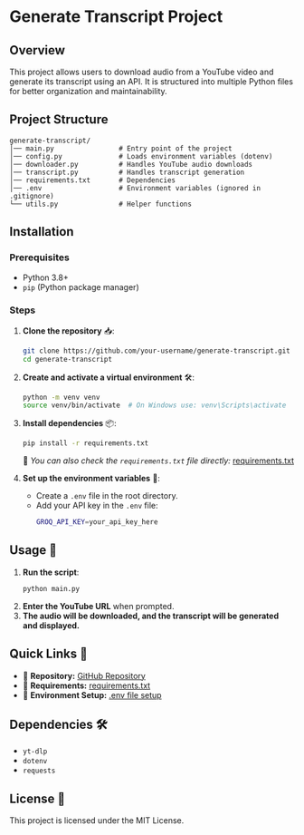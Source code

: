 # Generate Transcript Project

## Overview

This project allows users to download audio from a YouTube video and generate its transcript using an API. It is structured into multiple Python files for better organization and maintainability.

## Project Structure

```
generate-transcript/
│── main.py                # Entry point of the project
│── config.py              # Loads environment variables (dotenv)
│── downloader.py          # Handles YouTube audio downloads
│── transcript.py          # Handles transcript generation
│── requirements.txt       # Dependencies
│── .env                   # Environment variables (ignored in .gitignore)
└── utils.py               # Helper functions
```

## Installation

### Prerequisites

- Python 3.8+
- `pip` (Python package manager)

### Steps

1. **Clone the repository** 📥:

   ```sh
   git clone https://github.com/your-username/generate-transcript.git
   cd generate-transcript
   ```

2. **Create and activate a virtual environment** 🛠️:

   ```sh
   python -m venv venv
   source venv/bin/activate  # On Windows use: venv\Scripts\activate
   ```

3. **Install dependencies** 📦:

   ```sh
   pip install -r requirements.txt
   ```

   📌 _You can also check the `requirements.txt` file directly:_ [requirements.txt](./requirements.txt)

4. **Set up the environment variables** 🔐:
   - Create a `.env` file in the root directory.
   - Add your API key in the `.env` file:
     ```sh
     GROQ_API_KEY=your_api_key_here
     ```

## Usage 🚀

1. **Run the script**:
   ```sh
   python main.py
   ```
2. **Enter the YouTube URL** when prompted.
3. **The audio will be downloaded, and the transcript will be generated and displayed.**

## Quick Links 🔗

- 📂 **Repository:** [GitHub Repository](https://github.com/your-username/generate-transcript)
- 📜 **Requirements:** [requirements.txt](./requirements.txt)
- 🔑 **Environment Setup:** [.env file setup](./.env)

## Dependencies 🛠️

- `yt-dlp`
- `dotenv`
- `requests`

## License 📜

This project is licensed under the MIT License.
